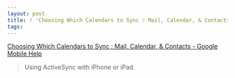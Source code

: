 ```yaml
---
layout: post
title: ! 'Choosing Which Calendars to Sync : Mail, Calendar, & Contacts - Google Mobile Help'
tags: 
---
```

[Choosing Which Calendars to Sync : Mail, Calendar, & Contacts - Google Mobile
Help][1]

> Using ActiveSync with iPhone or iPad. 

[1]: http://www.google.com/support/mobile/bin/answer.py?hl=en&answer=139206

